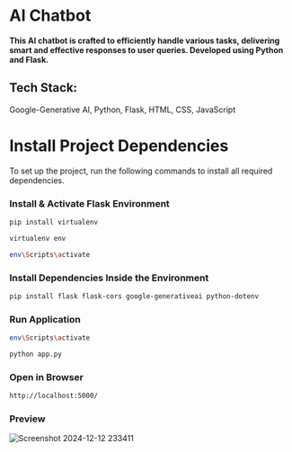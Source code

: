 # AI Chatbot

**This AI chatbot is crafted to efficiently handle various tasks, delivering smart and effective responses to user queries. Developed using Python and Flask.**

## Tech Stack:

Google-Generative AI, Python, Flask, HTML, CSS, JavaScript

# Install Project Dependencies

To set up the project, run the following commands to install all required dependencies.

### Install & Activate Flask Environment

```bash
pip install virtualenv

virtualenv env

env\Scripts\activate
```

### Install Dependencies Inside the Environment

```bash
pip install flask flask-cors google-generativeai python-dotenv
```

### Run Application

```bash
env\Scripts\activate

python app.py
```

### Open in Browser

```bash
http://localhost:5000/
```

### Preview


![Screenshot 2024-12-12 233411](https://github.com/user-attachments/assets/e67a7cef-0696-4f48-9993-470f3406ae59)

